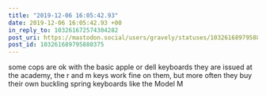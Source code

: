 ```yaml
---
title: "2019-12-06 16:05:42.93"
date: 2019-12-06 16:05:42.93 +00
in_reply_to: 103261672574304282
post_uri: https://mastodon.social/users/gravely/statuses/103261689795880375
post_id: 103261689795880375
---
```

some cops are ok with the basic apple or dell keyboards they are issued at the academy, the r and m keys work fine on them, but more often they buy their own buckling spring keyboards like the Model M


